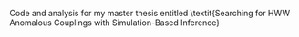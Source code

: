 Code and analysis for my master thesis entitled \textit{Searching for HWW Anomalous Couplings with Simulation-Based Inference}
